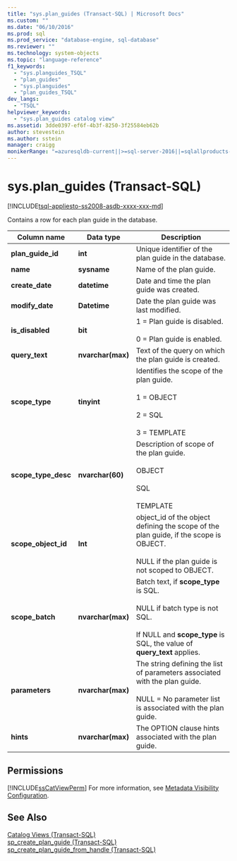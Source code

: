 ```yaml
---
title: "sys.plan_guides (Transact-SQL) | Microsoft Docs"
ms.custom: ""
ms.date: "06/10/2016"
ms.prod: sql
ms.prod_service: "database-engine, sql-database"
ms.reviewer: ""
ms.technology: system-objects
ms.topic: "language-reference"
f1_keywords: 
  - "sys.planguides_TSQL"
  - "plan_guides"
  - "sys.planguides"
  - "plan_guides_TSQL"
dev_langs: 
  - "TSQL"
helpviewer_keywords: 
  - "sys.plan_guides catalog view"
ms.assetid: 3dde0397-ef6f-4b3f-8250-3f25584eb62b
author: stevestein
ms.author: sstein
manager: craigg
monikerRange: "=azuresqldb-current||>=sql-server-2016||=sqlallproducts-allversions||>=sql-server-linux-2017||=azuresqldb-mi-current"
---
```

# sys.plan_guides (Transact-SQL)
[!INCLUDE[tsql-appliesto-ss2008-asdb-xxxx-xxx-md](../../includes/tsql-appliesto-ss2008-asdb-xxxx-xxx-md.md)]

  Contains a row for each plan guide in the database.  
  
|Column name|Data type|Description|  
|-----------------|---------------|-----------------|  
|**plan_guide_id**|**int**|Unique identifier of the plan guide in the database.|  
|**name**|**sysname**|Name of the plan guide.|  
|**create_date**|**datetime**|Date and time the plan guide was created.|  
|**modify_date**|**Datetime**|Date the plan guide was last modified.|  
|**is_disabled**|**bit**|1 = Plan guide is disabled.<br /><br /> 0 = Plan guide is enabled.|  
|**query_text**|**nvarchar(max)**|Text of the query on which the plan guide is created.|  
|**scope_type**|**tinyint**|Identifies the scope of the plan guide.<br /><br /> 1 = OBJECT<br /><br /> 2 = SQL<br /><br /> 3 = TEMPLATE|  
|**scope_type_desc**|**nvarchar(60)**|Description of scope of the plan guide.<br /><br /> OBJECT<br /><br /> SQL<br /><br /> TEMPLATE|  
|**scope_object_id**|**Int**|object_id of the object defining the scope of the plan guide, if the scope is OBJECT.<br /><br /> NULL if the plan guide is not scoped to OBJECT.|  
|**scope_batch**|**nvarchar(max)**|Batch text, if **scope_type** is SQL.<br /><br /> NULL if batch type is not SQL.<br /><br /> If NULL and **scope_type** is SQL, the value of **query_text** applies.|  
|**parameters**|**nvarchar(max)**|The string defining the list of parameters associated with the plan guide.<br /><br /> NULL = No parameter list is associated with the plan guide.|  
|**hints**|**nvarchar(max)**|The OPTION clause hints associated with the plan guide.|  
  
## Permissions  
 [!INCLUDE[ssCatViewPerm](../../includes/sscatviewperm-md.md)] For more information, see [Metadata Visibility Configuration](../../relational-databases/security/metadata-visibility-configuration.md).  
  
## See Also  
 [Catalog Views &#40;Transact-SQL&#41;](../../relational-databases/system-catalog-views/catalog-views-transact-sql.md)   
 [sp_create_plan_guide &#40;Transact-SQL&#41;](../../relational-databases/system-stored-procedures/sp-create-plan-guide-transact-sql.md)   
 [sp_create_plan_guide_from_handle &#40;Transact-SQL&#41;](../../relational-databases/system-stored-procedures/sp-create-plan-guide-from-handle-transact-sql.md)  
  
  
